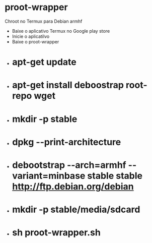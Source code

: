 # proot-wrapper
Chroot no Termux para Debian armhf

- Baixe o aplicativo Termux no Google play store
- Inicie o aplicatilvo
- Baixe o proot-wrapper
- # apt-get update
- # apt-get install deboostrap root-repo wget
- # mkdir -p stable 
- # dpkg --print-architecture
- # debootstrap --arch=armhf --variant=minbase stable stable http://ftp.debian.org/debian
- # mkdir -p stable/media/sdcard
- # sh proot-wrapper.sh
